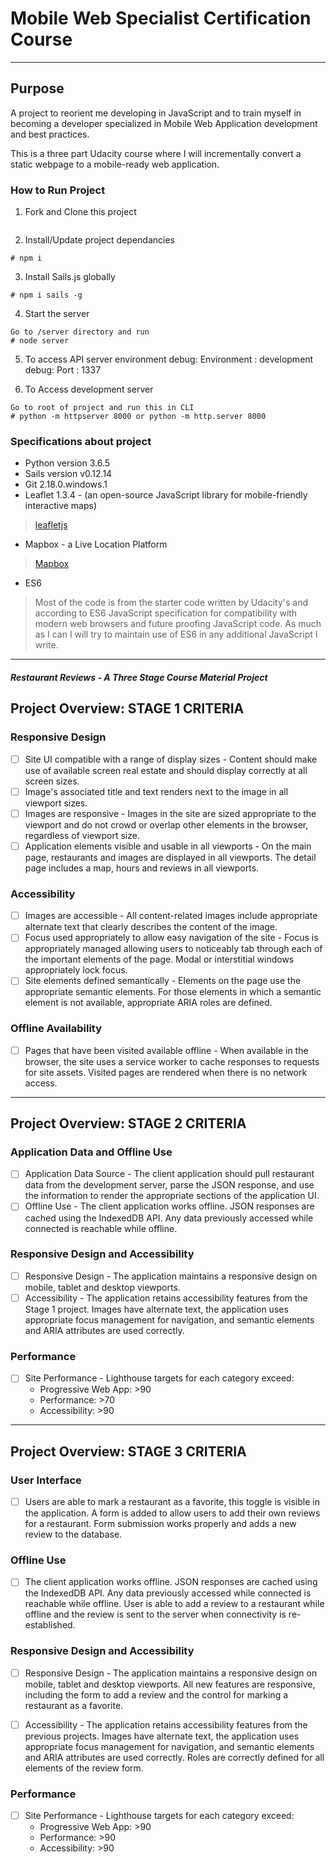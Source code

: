 # Mobile Web Specialist Certification Course
---
## Purpose
A project to reorient me developing in JavaScript and to train myself in becoming a developer specialized in Mobile Web Application development and best practices. 

This is a three part Udacity course where I will incrementally convert a static webpage to a mobile-ready web application. 

### How to Run Project
1. Fork and Clone this project
```https://github.com/jannaee/mws-restaurant-stage-1.git
```
2. Install/Update project dependancies
```Install project dependancies
# npm i
```
3. Install Sails.js globally
```Install sails global if it is not installed already
# npm i sails -g
```
4. Start the server
```Start server
Go to /server directory and run
# node server
```
5. To access API server environment
debug: Environment : development
debug: Port        : 1337

6. To Access development server
```Install python, (I built this application using version 3.6.5)
Go to root of project and run this in CLI
# python -m httpserver 8000 or python -m http.server 8000
```

### Specifications about project
* Python version 3.6.5
* Sails version v0.12.14
* Git 2.18.0.windows.1
* Leaflet 1.3.4 - (an open-source JavaScript library for mobile-friendly interactive maps)
> [leafletjs](https://leafletjs.com/)
* Mapbox - a Live Location Platform
> [Mapbox](https://www.mapbox.com/)
* ES6
> Most of the code is from the starter code written by Udacity's and according to ES6 JavaScript specification for compatibility with modern web browsers and future proofing JavaScript code. As much as I can I will try to maintain use of ES6 in any additional JavaScript I write. 
---

#### _Restaurant Reviews - A Three Stage Course Material Project_

## Project Overview: STAGE 1 CRITERIA

### Responsive Design

- [ ] Site UI compatible with a range of display sizes - Content should make use of available screen real estate and should display correctly at all screen sizes.
- [ ] Image's associated title and text renders next to the image in all viewport sizes.
- [ ] Images are responsive - Images in the site are sized appropriate to the viewport and do not crowd or overlap other elements in the browser, regardless of viewport size.
- [ ] Application elements visible and usable in all viewports - On the main page, restaurants and images are displayed in all viewports. The detail page includes a map, hours and reviews in all viewports.

### Accessibility

- [ ] Images are accessible - All content-related images include appropriate alternate text that clearly describes the content of the image.
- [ ] Focus used appropriately to allow easy navigation of the site - Focus is appropriately managed allowing users to noticeably tab through each of the important elements of the page. Modal or interstitial windows appropriately lock focus.
- [ ] Site elements defined semantically - Elements on the page use the appropriate semantic elements. For those elements in which a semantic element is not available, appropriate ARIA roles are defined.

### Offline Availability

- [ ] Pages that have been visited available offline - When available in the browser, the site uses a service worker to cache responses to requests for site assets. Visited pages are rendered when there is no network access.
---

## Project Overview: STAGE 2 CRITERIA

### Application Data and Offline Use

- [ ] Application Data Source - The client application should pull restaurant data from the development server, parse the JSON response, and use the information to render the appropriate sections of the application UI.
- [ ] Offline Use - The client application works offline. JSON responses are cached using the IndexedDB API. Any data previously accessed while connected is reachable while offline.

### Responsive Design and Accessibility

- [ ] Responsive Design - The application maintains a responsive design on mobile, tablet and desktop viewports.
- [ ] Accessibility - The application retains accessibility features from the Stage 1 project. Images have alternate text, the application uses appropriate focus management for navigation, and semantic elements and ARIA attributes are used correctly.

### Performance
- [ ]  Site Performance - Lighthouse targets for each category exceed:
    * Progressive Web App: >90
    * Performance: >70
    * Accessibility: >90
---

## Project Overview: STAGE 3 CRITERIA

### User Interface

- [ ] Users are able to mark a restaurant as a favorite, this toggle is visible in the application. A form is added to allow users to add their own reviews for a restaurant. Form submission works properly and adds a new review to the database.

### Offline Use

- [ ] The client application works offline. JSON responses are cached using the IndexedDB API. Any data previously accessed while connected is reachable while offline. User is able to add a review to a restaurant while offline and the review is sent to the server when connectivity is re-established.

### Responsive Design and Accessibility

- [ ] Responsive Design - The application maintains a responsive design on mobile, tablet and desktop viewports. All new features are responsive, including the form to add a review and the control for marking a restaurant as a favorite.

- [ ] Accessibility - The application retains accessibility features from the previous projects. Images have alternate text, the application uses appropriate focus management for navigation, and semantic elements and ARIA attributes are used correctly. Roles are correctly defined for all elements of the review form.

### Performance
- [ ]  Site Performance - Lighthouse targets for each category exceed:
    * Progressive Web App: >90
    * Performance: >90
    * Accessibility: >90
